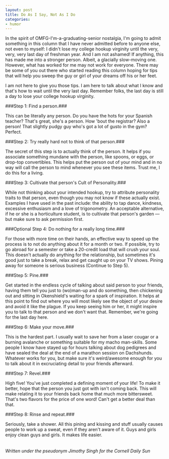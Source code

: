 ```yaml
---
layout: post
title: Do As I Say, Not As I Do
categories: 
- humor
---
```

In the spirit of OMFG-I'm-a-graduating-senior nostalgia, I'm going to admit something in this column that I have never admitted before to anyone else, not even to myself: I didn't lose my college hookup virginity until the very, very, very last day of freshman year. And I am not ashamed! If anything, this has made me into a stronger person. Albeit, a glacially slow-moving one.  However, what has worked for me may not work for everyone.  There may be some of you out there who started reading this column hoping for tips that will help you sweep the guy or girl of your dreams off his or her feet. 

I am not here to give you those tips. I am here to talk about what I know and that's how to wait until the very last day. Remember folks, the last day is still a day to lose your college hookup virginity. 
<!-- more -->
###Step 1: Find a person.###

This can be literally any person. Do you have the hots for your Spanish teacher? That's great, she's a person.  How 'bout the registrar? Also a person! That slightly pudgy guy who's got a lot of gusto in the gym? Perfect.

###Step 2: Try really hard not to think of that person.###

The secret of this step is to actually think of the person. It helps if you associate something mundane with the person, like spoons, or eggs, or drop-top convertibles. This helps put the person out of your mind and in no way will call the person to mind whenever you see these items. Trust me, I do this for a living. 

###Step 3: Cultivate that person's Cult of Personality.###

While not thinking about your intended hookup, try to attribute personality traits to that person, even though you may not know if these actually exist. Examples I have used in the past include: the ability to tap dance, kindness, excessive enthusiasm and a love of trigonometry.  An acceptable alternative, if he or she is a horticulture student, is to cultivate that person's garden — but make sure to ask permission first. 

###Optional Step 4: Do nothing for a really long time.###

For those with more time on their hands, an effective way to speed up the process is to not do anything about it for a month or two. If possible, try to go abroad for a semester or take a 20-credit load that will crush your soul.  This doesn't actually do anything for the relationship, but sometimes it's good just to take a break, relax and get caught up on your TV shows.  Pining away for someone is serious business (Continue to Step 5). 

###Step 5: Pine.###

Get started in the endless cycle of talking about said person to your friends, having them tell you just to (wo)man-up and do something, then chickening out and sitting in Okenshield's waiting for a spark of inspiration. It helps at this point to find out where you will most likely see the object of your desire and avoid it like the plague. If you keep seeing him or her, it might inspire you to talk to that person and we don't want that.  Remember, we're going for the last day here.

###Step 6: Make your move.###

This is the hardest part. I usually wait to save her from a laser cougar or a burning avalanche or something suitable for my macho man-skills. Some people I know have stayed up for hours talking about dog pedigrees and have sealed the deal at the end of a marathon session on Dachshunds. Whatever works for you, but make sure it's weird/awesome enough for you to talk about it in excruciating detail to your friends afterward.

###Step 7: Revel.###

High five! You've just completed a defining moment of your life! To make it better, hope that the person you just got with isn't coming back. This will make relating it to your friends back home that much more bittersweet. That's two flavors for the price of one word!  Can't get a better deal than that. 

###Step 8: Rinse and repeat.###

Seriously, take a shower. All this pining and kissing and stuff usually causes people to work up a sweat, even if they aren't aware of it. Guys and girls enjoy clean guys and girls. It makes life easier. 
<br/><br/><br/>
*Written under the pseudonym Jimothy Singh for the Cornell Daily Sun*